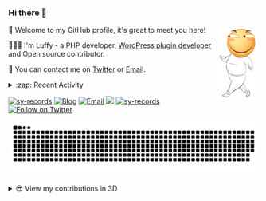 ### Hi there 👋

<a href="https://github.com/sy-records"><img src="https://raw.githubusercontent.com/sy-records/staticfile/master/images/202007/huaji.gif" align="right" height="150"></a>

🎉 Welcome to my GitHub profile, it's great to meet you here!

👨🏻‍💻 I'm Luffy - a PHP developer, [WordPress plugin developer](https://profiles.wordpress.org/shenyanzhi/) and Open source contributor.

<!--
📚 Swoole [Chinese Documentation](https://wiki.swoole.com/) Maintainer.
-->

💬 You can contact me on [Twitter](https://twitter.com/lufeidot) or [Email](mailto:i@lufei.dev).

<details>
<summary>:zap: Recent Activity</summary>

<!--START_SECTION:activity-->
1. 🎉 Merged PR [#89](https://github.com/simps/mqtt/pull/89) in [simps/mqtt](https://github.com/simps/mqtt)
2. ❗️ Closed issue [#5456](https://github.com/hyperf/hyperf/issues/5456) in [hyperf/hyperf](https://github.com/hyperf/hyperf)
3. 🗣 Commented on [#5456](https://github.com/hyperf/hyperf/issues/5456) in [hyperf/hyperf](https://github.com/hyperf/hyperf)
4. 💪 Opened PR [#89](https://github.com/simps/mqtt/pull/89) in [simps/mqtt](https://github.com/simps/mqtt)
5. 💪 Opened PR [#5441](https://github.com/hyperf/hyperf/pull/5441) in [hyperf/hyperf](https://github.com/hyperf/hyperf)
<!--END_SECTION:activity-->

</details>

<a href="https://github.com/sy-records"><img src="https://komarev.com/ghpvc/?username=sy-records" alt="sy-records" /></a>
<a href="https://qq52o.me"><img src="https://img.shields.io/badge/Blog-qq52o.me-blue" alt="Blog" /></a>
<a href="mailto:lufei@php.net"><img src="https://img.shields.io/badge/Email-lufei@php.net-blue" alt="Email" /></a>
<a href="https://github.com/sy-records?tab=followers"><img src="https://img.shields.io/github/followers/sy-records"></a>
<a href="https://cdn.jsdelivr.net/gh/sy-records/staticfile/images/202012/wechat_white.png" title="点击查看公众号二维码"><img src="https://img.shields.io/badge/%E5%85%AC%E4%BC%97%E5%8F%B7-%E6%B2%88%E5%94%81%E5%BF%97-07C160?logo=WeChat" alt="sy-records" /></a>
<a href="https://twitter.com/intent/follow?screen_name=lufeidot"><img src="https://img.shields.io/twitter/follow/lufeidot.svg?style=social&label=Follow%20@lufeidot" alt="Follow on Twitter"></a>

[![GitHub Snake Light](https://raw.githubusercontent.com/sy-records/sy-records/output/github-contribution-grid-snake.svg)](https://github.com/sy-records)


<details>
<summary>😎 View my contributions in 3D</summary>

![](https://raw.githubusercontent.com/sy-records/sy-records/profile-3d-contrib/profile-green.svg#gh-light-mode-only)
![](https://raw.githubusercontent.com/sy-records/sy-records/profile-3d-contrib/profile-night-green.svg#gh-dark-mode-only)

</details>

<!--
( ๑ˊ•̥▵•)੭₎₎ Welcome to follow me and give me a star :)
-->
